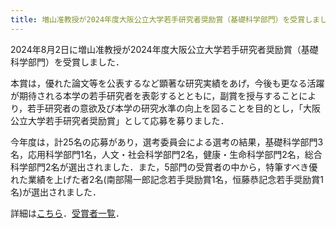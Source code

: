 ```yaml
---
title: 増山准教授が2024年度大阪公立大学若手研究者奨励賞（基礎科学部門）を受賞しました．
---
```


2024年8月2日に増山准教授が2024年度大阪公立大学若手研究者奨励賞（基礎科学部門）を受賞しました．

本賞は，優れた論文等を公表するなど顕著な研究実績をあげ，今後も更なる活躍が期待される本学の若手研究者を表彰するとともに，副賞を授与することにより，若手研究者の意欲及び本学の研究水準の向上を​図ることを目的とし，「大阪公立大学若手研究者奨励賞」として応募を募りました．

今年度は，計25名の応募があり，選考委員会による選考の結果，基礎科学部門3名，応用科学部門1名，人文・社会科学部門2名，健康・生命科学部門2名，総合科学部門2名が選出されました．また，5部門の受賞者の中から，特筆すべき優れた業績を上げた者2名(南部陽一郎記念若手奨励賞1名，恒藤恭記念若手奨励賞1名)が選出されました．

詳細は<a href="https://www.omu.ac.jp/research/promotion/measures/award-y/" target="_blank">こちら</a>．<a href="https://www.omu.ac.jp/assets/2024_winner.pdf" target="_blank">受賞者一覧</a>． 
